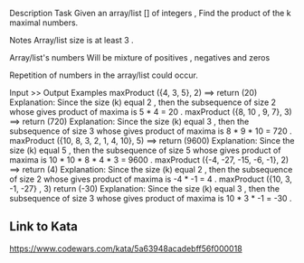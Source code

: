 Description
Task
Given an array/list [] of integers , Find the product of the k maximal numbers.

Notes
Array/list size is at least 3 .

Array/list's numbers Will be mixture of positives , negatives and zeros

Repetition of numbers in the array/list could occur.

Input >> Output Examples
maxProduct ({4, 3, 5}, 2) ==>  return (20)
Explanation:
Since the size (k) equal 2 , then the subsequence of size 2 whose gives product of maxima is 5 * 4 = 20 .
maxProduct ({8, 10 , 9, 7}, 3) ==>  return (720)
Explanation:
Since the size (k) equal 3 , then the subsequence of size 3 whose gives product of maxima is  8 * 9 * 10 = 720 .
maxProduct ({10, 8, 3, 2, 1, 4, 10}, 5) ==> return (9600)
Explanation:
Since the size (k) equal 5 , then the subsequence of size 5 whose gives product of maxima is  10 * 10 * 8 * 4 * 3 = 9600 .
maxProduct ({-4, -27, -15, -6, -1}, 2) ==> return (4)
Explanation:
Since the size (k) equal 2 , then the subsequence of size 2 whose gives product of maxima is  -4 * -1 = 4 .
maxProduct ({10, 3, -1, -27} , 3)  return (-30)
Explanation:
Since the size (k) equal 3 , then the subsequence of size 3 whose gives product of maxima is 10 * 3 * -1 = -30 .


## Link to Kata
https://www.codewars.com/kata/5a63948acadebff56f000018
